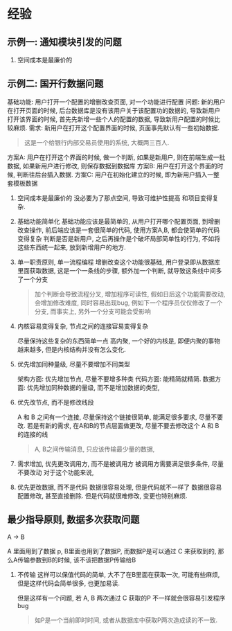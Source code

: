 # 经验

## 示例一: 通知模块引发的问题

1. 空间成本是最廉价的

## 示例二: 国开行数据问题

基础功能: 用户打开一个配置的增删改查页面, 对一个功能进行配置
问题: 新的用户在打开页面的时候, 后台数据库是没有该用户关于该配置功的数据的, 导致新用户打开该界面的时候, 首先先新增一些个人的配置的数据, 导致新用户配置的时候比较麻烦.
需求: 新用户在打开这个配置界面的时候, 页面事先默认有一些初始数据.

> 这是一个给银行内部交易员使用的系统, 大概两三百人.

方案A: 用户在打开这个界面的时候, 做一个判断, 如果是新用户, 则在前端生成一批数据, 如果新用户进行修改, 则保存数据到数据库
方案B: 用户在打开这个界面的时候, 判断往后台插入数据.
方案C: 用户在初始化建立的时候, 即为新用户插入一整套模板数据


1. 空间成本是最廉价的
   没必要为了那点空间, 导致可维护性提高 和项目变得复杂.

2. 基础功能简单化
   基础功能应该是最简单的, 从用户打开哪个配置页面, 到增删改查操作, 前后端应该是一套很简单的代码, 使用方案A,B, 都会使简单的代码变得复杂
   判断是否是新用户, 之后再操作是个破坏局部简单性的行为, 不如将这些东西统一起来, 放到新增用户的地方.

3. 单一职责原则, 单一流程编程
   增删改查这个功能很基础, 用户登录即从数据库里面获取数据, 这是一个一条线的步骤, 额外加一个判断, 就导致这条线中间多了一个分支
   > 加个判断会导致流程分叉, 增加程序可读性, 假如日后这个功能需要改动, 会增加修改难度, 同时容易出现bug, 例如下一个程序员仅仅修改了一个分支, 而事实上, 另外一个分支可能会受影响

4. 内核容易变得复杂, 节点之间的连接容易变得复杂

   尽量保持这些复杂的东西简单一点
   高内聚, 一个好的内核是, 即便内聚的事物越来越多, 但是内核结构并没有怎么变化.

5. 优先增加同种量级, 尽量不要增加不同类型

   架构方面: 优先增加节点, 尽量不要增多种类
   代码方面: 能精简就精简.
   数据方面: 优先增加同种数据的量级, 而不是增加数据的类型, 

6. 优先改节点, 而不是修改线段

   A 和 B 之间有一个连接, 尽量保持这个链接很简单, 能满足很多要求, 尽量不要改.
   若是有新的需求, 在A和B的节点层面做更改, 尽量不要去修改这个 A 和 B 的连接的线

   > A, B之间传输消息, 只应该传输最少量的数据, 

7. 需求增加, 优先更改调用方, 而不是被调用方
   被调用方需要满足很多条件, 尽量不要改动
   对于这个功能来说, 

8. 优先更改数据, 而不是代码
   数据很容易处理, 但是代码就不一样了
   数据很容易配置修改, 甚至直接删除.
   但是代码就很难修改, 变更也特别麻烦.





## 最少指导原则, 数据多次获取问题

A -> B

A 里面用到了数据 p, B里面也用到了数据P, 而数据P是可以通过 C 来获取到的, 那么A传输参数到B的时候, 该不该把数据P传输给B

1. 不传输
   这样可以保值代码的简单, 大不了在B里面在获取一次, 可能有些麻烦, 但是这样代码会简单很多, 也更加易读.

   但是这样有一个问题, 若 A, B 两次通过 C 获取的P 不一样就会很容易引发程序bug
   > 如P是一个当前即时时间, 或者从数据库中获取P两次造成读的不一致.


